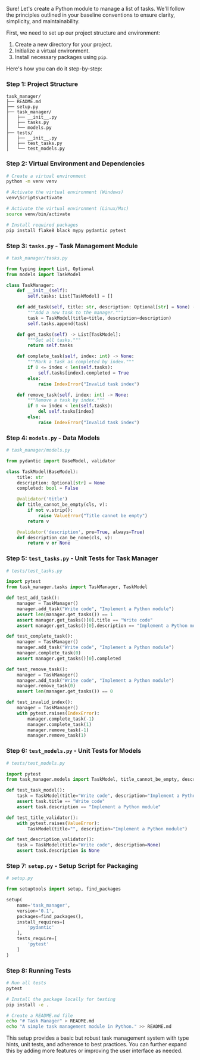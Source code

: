 Sure! Let's create a Python module to manage a list of tasks. We'll follow the principles outlined in your baseline conventions to ensure clarity, simplicity, and maintainability.

First, we need to set up our project structure and environment:

1. Create a new directory for your project.
2. Initialize a virtual environment.
3. Install necessary packages using `pip`.

Here's how you can do it step-by-step:

### Step 1: Project Structure

```
task_manager/
├── README.md
├── setup.py
├── task_manager/
│   ├── __init__.py
│   ├── tasks.py
│   └── models.py
├── tests/
│   ├── __init__.py
│   ├── test_tasks.py
│   └── test_models.py
```

### Step 2: Virtual Environment and Dependencies

```bash
# Create a virtual environment
python -m venv venv

# Activate the virtual environment (Windows)
venv\Scripts\activate

# Activate the virtual environment (Linux/Mac)
source venv/bin/activate

# Install required packages
pip install flake8 black mypy pydantic pytest
```

### Step 3: `tasks.py` - Task Management Module

```python
# task_manager/tasks.py

from typing import List, Optional
from models import TaskModel

class TaskManager:
    def __init__(self):
        self.tasks: List[TaskModel] = []

    def add_task(self, title: str, description: Optional[str] = None) -> None:
        """Add a new task to the manager."""
        task = TaskModel(title=title, description=description)
        self.tasks.append(task)

    def get_tasks(self) -> List[TaskModel]:
        """Get all tasks."""
        return self.tasks

    def complete_task(self, index: int) -> None:
        """Mark a task as completed by index."""
        if 0 <= index < len(self.tasks):
            self.tasks[index].completed = True
        else:
            raise IndexError("Invalid task index")

    def remove_task(self, index: int) -> None:
        """Remove a task by index."""
        if 0 <= index < len(self.tasks):
            del self.tasks[index]
        else:
            raise IndexError("Invalid task index")
```

### Step 4: `models.py` - Data Models

```python
# task_manager/models.py

from pydantic import BaseModel, validator

class TaskModel(BaseModel):
    title: str
    description: Optional[str] = None
    completed: bool = False

    @validator('title')
    def title_cannot_be_empty(cls, v):
        if not v.strip():
            raise ValueError("Title cannot be empty")
        return v

    @validator('description', pre=True, always=True)
    def description_can_be_none(cls, v):
        return v or None
```

### Step 5: `test_tasks.py` - Unit Tests for Task Manager

```python
# tests/test_tasks.py

import pytest
from task_manager.tasks import TaskManager, TaskModel

def test_add_task():
    manager = TaskManager()
    manager.add_task("Write code", "Implement a Python module")
    assert len(manager.get_tasks()) == 1
    assert manager.get_tasks()[0].title == "Write code"
    assert manager.get_tasks()[0].description == "Implement a Python module"

def test_complete_task():
    manager = TaskManager()
    manager.add_task("Write code", "Implement a Python module")
    manager.complete_task(0)
    assert manager.get_tasks()[0].completed

def test_remove_task():
    manager = TaskManager()
    manager.add_task("Write code", "Implement a Python module")
    manager.remove_task(0)
    assert len(manager.get_tasks()) == 0

def test_invalid_index():
    manager = TaskManager()
    with pytest.raises(IndexError):
        manager.complete_task(-1)
        manager.complete_task(1)
        manager.remove_task(-1)
        manager.remove_task(1)
```

### Step 6: `test_models.py` - Unit Tests for Models

```python
# tests/test_models.py

import pytest
from task_manager.models import TaskModel, title_cannot_be_empty, description_can_be_none

def test_task_model():
    task = TaskModel(title="Write code", description="Implement a Python module")
    assert task.title == "Write code"
    assert task.description == "Implement a Python module"

def test_title_validator():
    with pytest.raises(ValueError):
        TaskModel(title="", description="Implement a Python module")

def test_description_validator():
    task = TaskModel(title="Write code", description=None)
    assert task.description is None
```

### Step 7: `setup.py` - Setup Script for Packaging

```python
# setup.py

from setuptools import setup, find_packages

setup(
    name='task_manager',
    version='0.1',
    packages=find_packages(),
    install_requires=[
        'pydantic'
    ],
    tests_require=[
        'pytest'
    ]
)
```

### Step 8: Running Tests

```bash
# Run all tests
pytest

# Install the package locally for testing
pip install -e .

# Create a README.md file
echo "# Task Manager" > README.md
echo "A simple task management module in Python." >> README.md
```

This setup provides a basic but robust task management system with type hints, unit tests, and adherence to best practices. You can further expand this by adding more features or improving the user interface as needed.